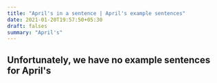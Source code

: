 ```yaml
---
title: "April's in a sentence | April's example sentences"
date: 2021-01-20T19:57:50+05:30
draft: falses
summary: "April's"
---
```

## Unfortunately, we have no example sentences for April's                 
